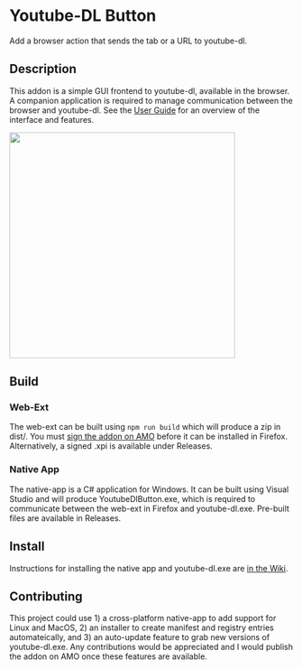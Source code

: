 # Youtube-DL Button

Add a browser action that sends the tab or a URL to youtube-dl.

## Description

This addon is a simple GUI frontend to youtube-dl, available in the browser. A companion application is required to
manage communication between the browser and youtube-dl. See the [User Guide](https://github.com/marklieberman/youtube-dl-button/wiki/User-Guide) for an overview of the interface and features.

<img src="https://raw.githubusercontent.com/wiki/marklieberman/youtube-dl-button/images/popup-readme.png" height="400"/>

## Build

### Web-Ext

The web-ext can be built using `npm run build` which will produce a zip in dist/. You must [sign the addon on AMO](https://developer.mozilla.org/en-US/docs/Mozilla/Add-ons/Distribution) before it can be installed in Firefox. Alternatively, a signed .xpi is available under Releases.

### Native App

The native-app is a C# application for Windows. It can be built using Visual Studio and will produce YoutubeDlButton.exe, which is required to communicate between the web-ext in Firefox and youtube-dl.exe. Pre-built files are available in Releases.

## Install

Instructions for installing the native app and youtube-dl.exe are [in the Wiki](https://github.com/marklieberman/youtube-dl-button/wiki/Installing-the-Native-App).

## Contributing

This project could use 1) a cross-platform native-app to add support for Linux and MacOS, 2) an installer to create manifest and registry entries automateically, and 3) an auto-update feature to grab new versions of youtube-dl.exe. Any contributions would be appreciated and I would publish the addon on AMO once these features are available.
